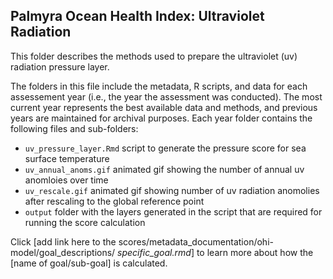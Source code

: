 ## Palmyra Ocean Health Index: Ultraviolet Radiation

This folder describes the methods used to prepare the ultraviolet (uv) radiation pressure layer. 


The folders in this file include the metadata, R scripts, and data for each assessement year (i.e., the year the assessment was conducted). The most current year represents the best available data and methods, and previous years are maintained for archival purposes. Each year folder contains the following files and sub-folders:     

- `uv_pressure_layer.Rmd` script to generate the pressure score for sea surface temperature       
- `uv_annual_anoms.gif` animated gif showing the number of annual uv anomloies over time   
- `uv_rescale.gif` animated gif showing number of uv radiation anomolies after rescaling to the global reference point   
- `output` folder with the layers generated in the script that are required for running the score calculation       

Click [add link here to the scores/metadata_documentation/ohi-model/goal_descriptions/ *specific_goal.rmd*] to learn more about how the [name of goal/sub-goal] is calculated. 





